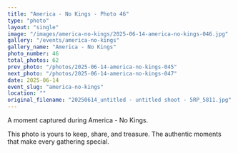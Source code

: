 ```yaml
---
title: "America - No Kings - Photo 46"
type: "photo"
layout: "single"
image: "/images/america-no-kings/2025-06-14-america-no-kings-046.jpg"
gallery: "/events/america-no-kings"
gallery_name: "America - No Kings"
photo_number: 46
total_photos: 62
prev_photo: "/photos/2025-06-14-america-no-kings-045"
next_photo: "/photos/2025-06-14-america-no-kings-047"
date: 2025-06-14
event_slug: "america-no-kings"
location: ""
original_filename: "20250614_untitled - untitled shoot - 5RP_5811.jpg"
---
```


A moment captured during America - No Kings.

This photo is yours to keep, share, and treasure. The authentic moments that make every gathering special.